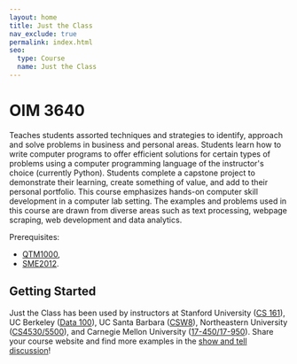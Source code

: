 ```yaml
---
layout: home
title: Just the Class
nav_exclude: true
permalink: index.html
seo:
  type: Course
  name: Just the Class
---
```


# OIM 3640

Teaches students assorted techniques and strategies to identify, approach and solve problems in business and personal areas. Students learn how to write computer programs to offer efficient solutions for certain types of problems using a computer programming language of the instructor's choice (currently Python). Students complete a capstone project to demonstrate their learning, create something of value, and add to their personal portfolio. This course emphasizes hands-on computer skill development in a computer lab setting. The examples and problems used in this course are drawn from diverse areas such as text processing, webpage scraping, web development and data analytics.

Prerequisites:
- [QTM1000](https://www.babson.edu/academics/undergraduate-school/course-catalog/all-courses/qtm1000/),
- [SME2012](https://www.babson.edu/academics/undergraduate-school/course-catalog/all-courses/sme2012/).

## Getting Started
Just the Class has been used by instructors at Stanford University ([CS 161](https://stanford-cs161.github.io/winter2021/)), UC Berkeley ([Data 100](https://ds100.org/fa21/)), UC Santa Barbara ([CSW8](https://ucsb-csw8.github.io/s22/)), Northeastern University ([CS4530/5500](https://neu-se.github.io/CS4530-CS5500-Spring-2021/)), and Carnegie Mellon University ([17-450/17-950](https://cmu-crafting-software.github.io/)). Share your course website and find more examples in the [show and tell discussion](https://github.com/kevinlin1/just-the-class/discussions/categories/show-and-tell)!


